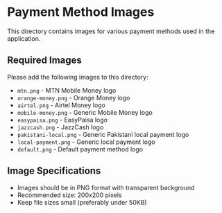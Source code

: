 # Payment Method Images

This directory contains images for various payment methods used in the application.

## Required Images

Please add the following images to this directory:

- `mtn.png` - MTN Mobile Money logo
- `orange-money.png` - Orange Money logo
- `airtel.png` - Airtel Money logo
- `mobile-money.png` - Generic Mobile Money logo
- `easypaisa.png` - EasyPaisa logo
- `jazzcash.png` - JazzCash logo
- `pakistani-local.png` - Generic Pakistani local payment logo
- `local-payment.png` - Generic local payment logo
- `default.png` - Default payment method logo

## Image Specifications

- Images should be in PNG format with transparent background
- Recommended size: 200x200 pixels
- Keep file sizes small (preferably under 50KB)
